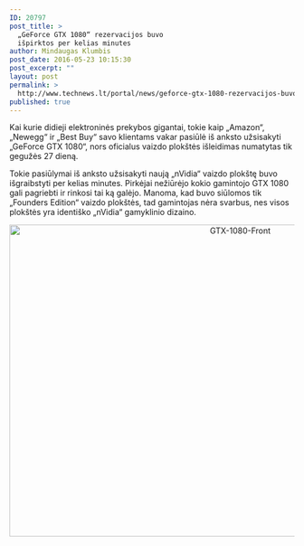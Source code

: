 ```yaml
---
ID: 20797
post_title: >
  „GeForce GTX 1080“ rezervacijos buvo
  išpirktos per kelias minutes
author: Mindaugas Klumbis
post_date: 2016-05-23 10:15:30
post_excerpt: ""
layout: post
permalink: >
  http://www.technews.lt/portal/news/geforce-gtx-1080-rezervacijos-buvo-ispirktos-per-kelias-minutes/
published: true
---
```

Kai kurie didieji elektroninės prekybos gigantai, tokie kaip „Amazon“, „Newegg“ ir „Best Buy“ savo klientams vakar pasiūlė iš anksto užsisakyti „GeForce GTX 1080“, nors oficialus vaizdo plokštės išleidimas numatytas tik gegužės 27 dieną.

Tokie pasiūlymai iš anksto užsisakyti naują „nVidia“ vaizdo plokštę buvo išgraibstyti per kelias minutes. Pirkėjai nežiūrėjo kokio gamintojo GTX 1080 gali pagriebti ir rinkosi tai ką galėjo. Manoma, kad buvo siūlomos tik „Founders Edition“ vaizdo plokštės, tad gamintojas nėra svarbus, nes visos plokštės yra identiško „nVidia“ gamyklinio dizaino.
<p style="text-align: center"><img class="alignnone wp-image-20798 size-full" src="http://www.technews.lt/portal/wp-content/uploads/2016/05/GTX-1080-Front.jpg" alt="GTX-1080-Front" width="800" height="552" /></p>